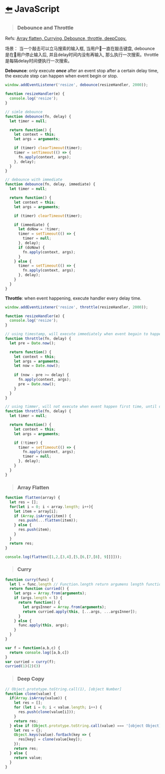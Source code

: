 # [:arrow_left:](https://github.com/HuanxinHu/front-end-notes/blob/master/README.md) JavaScript

> ### Debounce and Throttle
Refs: [Array flatten, Currying, Debounce, throttle, deepCopy.](https://github.com/lensh/blog/issues/1)

场景： 当一个敲击可以立马搜索的输入框, 当用户一直在敲击键盘, debounce 是在用户停止输入后, 并且delay时间内没有再输入, 那么执行一次搜索。throttle 是每隔delay时间便执行一次搜索。

**Debounce**: only execute _**once**_ after an event stop after a certain delay time, the execute step can happen when event begin or stop.

```javascript
window.addEventListener('resize', debounce(resizeHandler, 2000));

function resizeHandler(e) {
  console.log('resize');
}

// simle debounce
function debounce(fn, delay) {
  let timer = null;

  return function() {
    let context = this;
    let args = arguments;

    if (timer) clearTimeout(timer);
    timer = setTimeout(() => {
      fn.apply(context, args);
    }, delay);
  }
}

// debounce with immediate
function debounce(fn, delay, immediate) {
  let timer = null;

  return function() {
    let context = this;
    let args = arguments;

    if (timer) clearTimeout(timer);

    if (immediate) {
      let doNow = !timer;
      timer = setTimeout(() => {
        timer = null;
      }, delay);
      if (doNow) {
        fn.apply(context, args);
      }
    } else {
      timer = setTimeout(() => {
        fn.apply(context, args);
      }, delay);
    }
  }
}
```
**Throttle**: when event happening, execute handler every delay time.

```javascript
window.addEventListener('resize', throttle(resizeHandler, 2000));

function resizeHandler(e) {
  console.log('resize');
}

// using timestamp, will execute immediately when event begain to happen, and will not execute after last event trigger  
function throttle(fn, delay) {
  let pre = Date.now();

  return function() {
    let context = this;
    let args = arguments;
    let now = Date.now();
    
    if (now - pre >= delay) {
      fn.apply(context, args);
      pre = Date.now();
    }
  }
}

// using timmer, will not execute when event happen first time, until delay time, and will execute after last event trigger ends
function throttle(fn, delay) {
  let timer = null;

  return function() {
    let context = this;
    let args = arguments;

    if (!timer) {
      timer = setTimeout(() => {
        fn.apply(context, args);
        timer = null;
      }, delay);
    }
  }
}
```

> ### Array Flatten

```javascript
function flatten(array) {
  let res = [];
  for(let i = 0; i < array.length; i++){
    let item = array[i];
    if (Array.isArray(item)) {
      res.push(...flatten(item));
    } else {
      res.push(item);
    }
  }
  return res;
}

console.log(flatten([1,2,[3,4],[5,[6,[7,[8], 9]]]]));
```

> ### Curry

```javascript
function curry(func) {
  let l = func.length // Function.length return argumens length function expected
  return function curried() {
    let args = Array.from(arguments);
    if (args.length < l) {
      return function() {
        let argsInner = Array.from(arguments);
        return curried.apply(this, [...args, ...argsInner]);
      }
    } else {
      func.apply(this, args);
    }
  }
}

var f = function(a,b,c) {
  return console.log([a,b,c])
}
var curried = curry(f);
curried(1)(2)(3)
```

> ### Deep Copy

```javascript
// Object.prototype.toString.call(1), [object Number]
function clone(value) {
  if(Array.isArray(value)) {
    let res = [];
    for (let i = 0; i < value.length; i++) {
      res.push(clone(value[i]));
    }
    return res;
  } else if (Object.prototype.toString.call(value) === '[object Object]') {
    let res = {};
    Object.keys(value).forEach(key => {
      res[key] = clone(value[key]);
    });
    return res;
  } else {
    return value;
  }
}
```